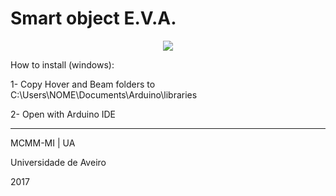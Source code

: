 # Smart object E.V.A.

<p align="center"><img src="http://www.arduino.org/images/arduino_official_Logo__.png"></p>

How to install (windows):

1- Copy Hover and Beam folders to C:\Users\NOME\Documents\Arduino\libraries

2- Open with Arduino IDE

<hr>
<p>MCMM-MI | UA</p>
<p>Universidade de Aveiro</p>
<p>2017</p>




